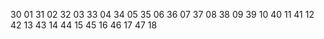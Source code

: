 30 01
31 02
32 03
33 04
34 05
35 06
36 07
37 08
38 09
39 10
40 11
41 12
42 13
43 14
44 15
45 16
46 17
47 18
